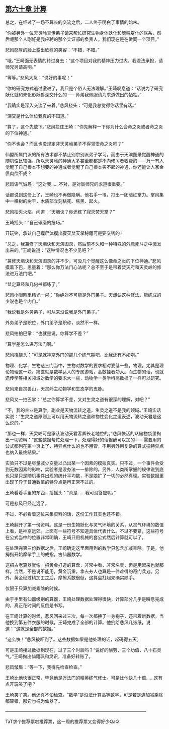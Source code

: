 ## [第六十章 计算](https://www.xxbiquge.com/11_11207/8851510.html)


  总之，在经过了一场不算长的交流之后，二人终于明白了事情的始末。

  “你被另外一位天灵岭真传弟子请来帮忙研究生物身体妖化和魂魄变化的联系，然后呢那个人刚好是我应聘的那个实证部的负责人。我们现在是在做同一个项目。”

  悲风憨厚的脸上露出欣慰的笑容：“不错，不错。”

  “哦。”王崎面无表情的转过身去：“这个项目对我的精神压力过大，我没法承担，请师兄另请高明。”

  “等等。”悲风大急：“说好的事呢！”

  “你的研究方式逃过激进了，我只是个俗人无法理解。”王崎叹息道：“话说为了研究妖化就和未化形妖兽深交什么的——师弟我佩服请为求道做出的牺牲。”

  “我确实是深入交流了来着。”悲风挠头：“可是我总觉得你话里有话。”

  “深交是什么体位我真的不知道。”

  “算了，这个先放下。”悲风拦住王崎：“你先解释一下你为什么会命之炎或者命之炎的下位神通。”

  “你不也会？而且也没规定非天灵岭弟子不得领悟命之炎吧？”

  仙盟所属门派的所有法术都不禁止别宗别派弟子学习。而由于天演图录觉醒神通的随机性比较强，所以天灵岭的神通大多甚至都都是不向修习者收费的——万一有人觉醒了自己根本不想要的神通或者觉醒了自己根本买不起的神通，你还能让人家金债肉偿不成？

  悲风语气诚恳：“这对我……不对，是对辰师兄的求道很重要。”

  话都说到这份上了，王崎也不再做隐瞒。他右手一甩，打出一团暗红掌力。掌风集中一棵树的树干，木质部立刻枯死、焦黑、起火。

  悲风拍灭火焰，问道：“天熵诀？你还练了寂灭焚天掌？”

  王崎摇头：“自己琢磨的技巧。”

  开玩笑，承认自己摸尸体摸出寂灭焚天掌秘籍可是要交钱的！

  “总之，我兼修了天熵诀和天演图录，然后前不久和一种特殊的外魔死斗之中激发出来的。”王崎说道：“这种情况也不少见吧？”

  “兼修天熵诀和天演图录的并不少，可没几个觉醒这么像命之炎的下位神通。”悲风摸着下巴，思量着：“那么你万法门心法呢？总不至于是带着焚天府和天灵岭的修法进万法门吧。”

  “爻定算经和几何书都练了。”

  悲风小眼睛里精光一闪：“你绝对不可能是外门弟子。天熵诀这种修法，能练成的少说也是个内门。”

  “我说我是外务弟子，可从来没说我是外门弟子。”

  外务弟子是职位，外门弟子是职称，淡然不一样。

  悲风拍拍巴掌：“也就是说，你算学不差？”

  “算学差怎么进万法门啊。”

  悲风挠挠头：“可是就神京外门的那几个练气期吧，比我还有不如咧。”

  物理、化学、生物这三门当中，生物对数学的要求相对要低一些。物理，尤其是理论物理这一块，简直就是数学达人的专属游戏，高数挂者勿入。而生物的话，也就遗传学等相关领域对数学的要求大一些，动物学一类学科高数挂了一样可以研究。

  悲风来自灵兽山，天灵岭主动物学和生态学的支脉。

  悲风又一拍巴掌：“总之你算学不差，又对生灵之道有很深的理解，对吧？”

  “不，我的主业是算学，副业是天物流转之道，生灵之道不是我的领域。”王崎实话实说：“生灵之道原则上可以用天物流转之道和物性变化之道表述，波动天君是这么说的。”

  “那也一样，天灵岭可是承认波动天君客卿长老地位的。”悲风快活的从储物袋里掏出一切资料：“这些数据帮忙处理一下，处理得好的话报酬可以加的——需要用的公式都列在第一页上了，特异点什么的也不用管，不用另外用复杂的算式把特异点也纳入最终结果。”

  实验只不过是尽量减少变量以凸出某一个因素的模拟真实。只不过，一个事件会受到无数因素的影响，实验者是没办法一一排除的。另外，人类所掌握的规律说到底也只是只是随机事件出现的统计平均数，不是娘扩了一切的必然真理。实验数据里出现了异于普通数值的特异点是再正常不过的。

  王崎看着手里的东西，摇摇头：“真是……我可没答应呢。”

  可是悲风已经走远了。

  不过，不必看着这位采集资料的话，这份工作其实也还不错。

  王崎翻开了第一份资料。这是一份生物妖化与灵气环境的关系，从灵气环境的数值上看，是神京远郊。上面有一些符号不知道具体代表什么。不过不要紧，这些符号在公式当中的位置非常明确，王崎只用机械的套公式然后计算就可以了。

  在处理完第三份数据之后，王崎确定这里面用到的数学只包含加减乘除。于是，他拇指开始摩挲手上的戒指，古仙器数学。

  这把古老算器就像一把黄金打造的算盘，非常中看，非常名贵，但是用起来也就那样。当然，不是说不能用，黄金沉重，拿去夯人也算是一件难得的奇门兵刃。另外，黄金经过精加工之后，摩擦系数很低，这算盘打起来确实顺手。

  仅限于只算加减乘除的时候。

  由于手里有仙器级别的算器，王崎处理数据处理得很快，计算部分几乎是瞬息完成的，真正花时间的反倒是书写。

  在王崎计算的时候，悲风回来过三次，每一次都换了一身袍子，还带着新数据。当他换到第五件衣服的时候，王崎完成了全部的计算。他扔给悲风几张纸，说道：“这就是全部的数据。”

  “这么快！”悲风被吓到了。这些数据如果是他处理的话，起码得五天。

  可是王崎接过数据到现在，过了三个时辰吗？“说好的酬劳，三个功值，八十石灵气。”王崎掏出仙籍珮和灵识，准备好转账了。

  悲风皱眉：“等一下，我得先检查检查。”

  王崎比他快很正常，毕竟他是万法门的精英练气修士。可是比他快几十倍……这有点开玩笑了吧？

  王崎笑了笑。他还真不怕检查。“数学”是没法计算高等数学，可是若是连加减乘除都算错，那它也枉为仙器了。

  ————————————————————————————————

  TaT求个推荐票啦推荐票，这一周的推荐票又变得好少QaQ
